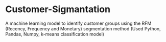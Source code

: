 # Customer-Sigmantation
A machine learning model to identify customer groups using the RFM (Recency, Frequency and Monetary) segmentation method 
(Used Python, Pandas, Numpy, k-means classification model)
